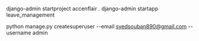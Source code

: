 django-admin startproject accenflair .
django-admin startapp leave_management

python manage.py createsuperuser --email syedsouban890@gmail.com --username admin